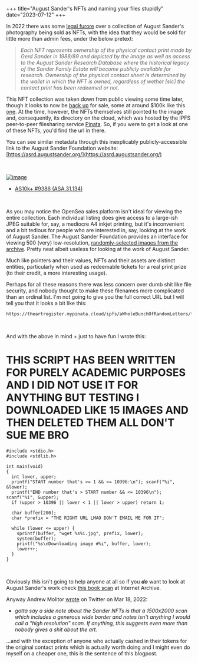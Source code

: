 +++
title="August Sander's NFTs and naming your files stupidly"
date="2023-07-12"
+++

In 2022 there was some [legal furore](https://www.theartnewspaper.com/2022/05/06/major-court-battle-looms-over-nft-launch-of-august-sander-photographs) over a collection of August Sander's photography being sold as NFTs, with the idea that they would be sold for little more than admin fees, under the below pretext:

>*Each NFT represents ownership of the physical contact print made by Gerd Sander in 1988/89 and depicted by the image as well as access to the August Sander Research Database where the historical legacy of the Sander Family Estate will become publicly available for research. Ownership of the physical contact sheet is determined by the wallet in which the NFT is owned, regardless of wether [sic] the contact print has been redeemed or not.*

This NFT collection was taken down from public viewing some time later, though it looks to now be [back up](https://opensea.io/collection/august-sander-10k-collection) for sale, some at around $100k like this [one](https://opensea.io/assets/ethereum/0x7037843d739d846cdce3a6839a80f7d70b60b99a/1089). At the time, however, the NFTs themselves still pointed to the image and, consequently, its directory on the cloud, which was hosted by the IPFS peer-to-peer filesharing service [Pinata](http://mypinata.cloud). So, if you were to get a look at one of these NFTs, you'd find the url in there.  

You can see similar metadata through this inexplicably publicly-accessible link to the August Sander Foundation website: [https://asrd.augustsander.org/](https://asrd.augustsander.org/)  

<br>

[![image](https://i.seadn.io/gcs/files/433ead1d9a080d24cdc41d59ca15a392.jpg?auto=format&dpr=1&w=3840)](https://opensea.io/assets/ethereum/0x7037843d739d846cdce3a6839a80f7d70b60b99a/6452)  
- [AS10k+ #9386 (ASA.31.134)](https://opensea.io/assets/ethereum/0x7037843d739d846cdce3a6839a80f7d70b60b99a/6452)

<br>

As you may notice the OpenSea sales platform isn't ideal for viewing the entire collection. Each individual listing does give access to a large-ish JPEG suitable for, say, a mediocre A4 inkjet printing, but it's inconvenient and a bit tedious for people who are interested in, say, looking at the work of August Sander.  The August Sander Foundation provides an interface for viewing 500 (very) low-resolution, [randomly-selected images from the archive](https://augustsander.org/page/sammlung). Pretty neat albeit useless for looking at the work of August Sander.  

Much like pointers and their values, NFTs and their assets are distinct entities, particularly when used as redeemable tickets for a real print prize (to their credit, a more interesting usage).    

Perhaps for all these reasons there was less concern over dumb shit like file security, and nobody thought to make these filenames more complicated than an ordinal list. I'm not going to give you the full correct URL but I will tell you that it looks a bit like this:

```
https://theartregister.mypinata.cloud/ipfs/aWholeBunchOfRandomLetters/full/1.jpg
```  
  
<br>
  
And with the above in mind + just to have fun I wrote this:  

# THIS SCRIPT HAS BEEN WRITTEN FOR PURELY ACADEMIC PURPOSES AND I DID NOT USE IT FOR ANYTHING BUT TESTING I DOWNLOADED LIKE 15 IMAGES AND THEN DELETED THEM ALL DON'T SUE ME BRO  
 
```
#include <stdio.h>
#include <stdlib.h>

int main(void)
{
  int lower, upper;
  printf("START number that's >= 1 && <= 10396:\n"); scanf("%i", &lower);
  printf("END number that's > START number && <= 10396\n"); scanf("%i", &upper);
  if (upper > 10396 || lower < 1 || lower > upper) return 1;
  
  char buffer[200];
  char *prefix = "THE RIGHT URL LMAO DON'T EMAIL ME FOR IT";
  
  while (lower <= upper) {
    sprintf(buffer, "wget %s%i.jpg", prefix, lower);
    system(buffer);
    printf("%s\nDownloading image #%i", buffer, lower);
    lower++;
  }
}
```

<br>

Obviously this isn't going to help anyone at all so if you ***do*** want to look at August Sander's work check [this book scan](https://archive.org/details/augustsanderphot0000sand/mode/2up?view=theater&ui=embed&wrapper=false) at Internet Archive.
  
Anyway Andrew Molitor [wrote](https://twitter.com/amolitor99/status/1504850168377589760) on Twitter on Mar 18, 2022:
- *gotta say a side note about the Sander NFTs is that a 1500x2000 scan which includes a generous wide border and notes isn't anything I would call a "high resolution" scan. If anything, this suggests even more than nobody gives a shit about the art.*

...and with the exception of anyone who actually cashed in their tokens for the original contact prints which is actually worth doing and I might even do myself on a cheaper one, this is the sentence of this blogpost.
